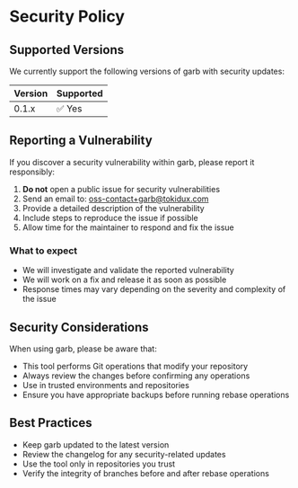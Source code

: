 # Security Policy

## Supported Versions

We currently support the following versions of garb with security updates:

| Version | Supported          |
| ------- | ------------------ |
| 0.1.x   | ✅ Yes              |

## Reporting a Vulnerability

If you discover a security vulnerability within garb, please report it responsibly:

1. **Do not** open a public issue for security vulnerabilities
2. Send an email to: <oss-contact+garb@tokidux.com>
3. Provide a detailed description of the vulnerability
4. Include steps to reproduce the issue if possible
5. Allow time for the maintainer to respond and fix the issue

### What to expect

- We will investigate and validate the reported vulnerability
- We will work on a fix and release it as soon as possible
- Response times may vary depending on the severity and complexity of the issue

## Security Considerations

When using garb, please be aware that:

- This tool performs Git operations that modify your repository
- Always review the changes before confirming any operations
- Use in trusted environments and repositories
- Ensure you have appropriate backups before running rebase operations

## Best Practices

- Keep garb updated to the latest version
- Review the changelog for any security-related updates
- Use the tool only in repositories you trust
- Verify the integrity of branches before and after rebase operations
